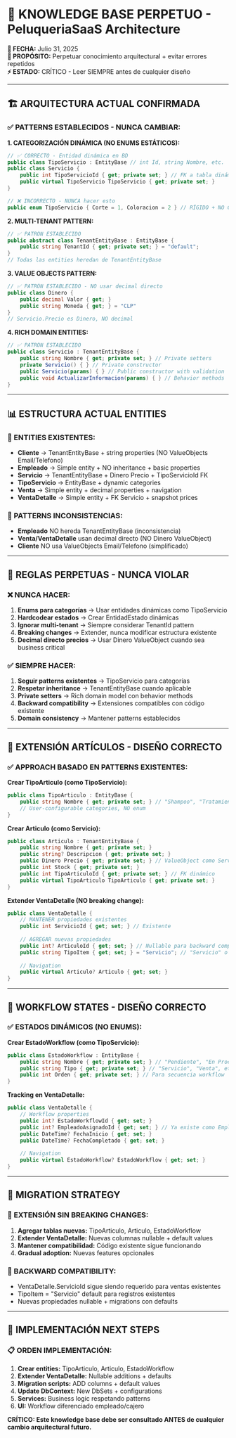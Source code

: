# 🚨 KNOWLEDGE BASE PERPETUO - PeluqueriaSaaS Architecture

**📅 FECHA:** Julio 31, 2025  
**🎯 PROPÓSITO:** Perpetuar conocimiento arquitectural + evitar errores repetidos  
**⚡ ESTADO:** CRÍTICO - Leer SIEMPRE antes de cualquier diseño  

---

## 🏗️ ARQUITECTURA ACTUAL CONFIRMADA

### **✅ PATTERNS ESTABLECIDOS - NUNCA CAMBIAR:**

**1. CATEGORIZACIÓN DINÁMICA (NO ENUMS ESTÁTICOS):**
```csharp
// ✅ CORRECTO - Entidad dinámica en BD
public class TipoServicio : EntityBase // int Id, string Nombre, etc.
public class Servicio { 
    public int TipoServicioId { get; private set; } // FK a tabla dinámica
    public virtual TipoServicio TipoServicio { get; private set; }
}

// ❌ INCORRECTO - NUNCA hacer esto
public enum TipoServicio { Corte = 1, Coloracion = 2 } // RÍGIDO + NO CONFIGURABLE
```

**2. MULTI-TENANT PATTERN:**
```csharp
// ✅ PATRÓN ESTABLECIDO
public abstract class TenantEntityBase : EntityBase {
    public string TenantId { get; private set; } = "default";
}
// Todas las entities heredan de TenantEntityBase
```

**3. VALUE OBJECTS PATTERN:**
```csharp
// ✅ PATRÓN ESTABLECIDO - NO usar decimal directo
public class Dinero { 
    public decimal Valor { get; }
    public string Moneda { get; } = "CLP"
}
// Servicio.Precio es Dinero, NO decimal
```

**4. RICH DOMAIN ENTITIES:**
```csharp
// ✅ PATRÓN ESTABLECIDO
public class Servicio : TenantEntityBase {
    public string Nombre { get; private set; } // Private setters
    private Servicio() { } // Private constructor
    public Servicio(params) { } // Public constructor with validation
    public void ActualizarInformacion(params) { } // Behavior methods
}
```

---

## 📊 ESTRUCTURA ACTUAL ENTITIES

### **🎯 ENTITIES EXISTENTES:**
- **Cliente** → TenantEntityBase + string properties (NO ValueObjects Email/Telefono)
- **Empleado** → Simple entity + NO inheritance + basic properties
- **Servicio** → TenantEntityBase + Dinero Precio + TipoServicioId FK
- **TipoServicio** → EntityBase + dynamic categories
- **Venta** → Simple entity + decimal properties + navigation
- **VentaDetalle** → Simple entity + FK Servicio + snapshot prices

### **🔄 PATTERNS INCONSISTENCIAS:**
- **Empleado** NO hereda TenantEntityBase (inconsistencia)
- **Venta/VentaDetalle** usan decimal directo (NO Dinero ValueObject)
- **Cliente** NO usa ValueObjects Email/Telefono (simplificado)

---

## 🚨 REGLAS PERPETUAS - NUNCA VIOLAR

### **❌ NUNCA HACER:**
1. **Enums para categorías** → Usar entidades dinámicas como TipoServicio
2. **Hardcodear estados** → Crear EntidadEstado dinámicas
3. **Ignorar multi-tenant** → Siempre considerar TenantId pattern
4. **Breaking changes** → Extender, nunca modificar estructura existente
5. **Decimal directo precios** → Usar Dinero ValueObject cuando sea business critical

### **✅ SIEMPRE HACER:**
1. **Seguir patterns existentes** → TipoServicio para categorías
2. **Respetar inheritance** → TenantEntityBase cuando aplicable  
3. **Private setters** → Rich domain model con behavior methods
4. **Backward compatibility** → Extensiones compatibles con código existente
5. **Domain consistency** → Mantener patterns establecidos

---

## 🎯 EXTENSIÓN ARTÍCULOS - DISEÑO CORRECTO

### **✅ APPROACH BASADO EN PATTERNS EXISTENTES:**

**Crear TipoArticulo (como TipoServicio):**
```csharp
public class TipoArticulo : EntityBase {
    public string Nombre { get; private set; } // "Shampoo", "Tratamiento", etc.
    // User-configurable categories, NO enum
}
```

**Crear Articulo (como Servicio):**
```csharp
public class Articulo : TenantEntityBase {
    public string Nombre { get; private set; }
    public string? Descripcion { get; private set; }
    public Dinero Precio { get; private set; } // ValueObject como Servicio
    public int Stock { get; private set; }
    public int TipoArticuloId { get; private set; } // FK dinámico
    public virtual TipoArticulo TipoArticulo { get; private set; }
}
```

**Extender VentaDetalle (NO breaking change):**
```csharp
public class VentaDetalle {
    // MANTENER propiedades existentes
    public int ServicioId { get; set; } // Existente
    
    // AGREGAR nuevas propiedades
    public int? ArticuloId { get; set; } // Nullable para backward compatibility
    public string TipoItem { get; set; } = "Servicio"; // "Servicio" o "Articulo"
    
    // Navigation
    public virtual Articulo? Articulo { get; set; }
}
```

---

## 🔧 WORKFLOW STATES - DISEÑO CORRECTO

### **✅ ESTADOS DINÁMICOS (NO ENUMS):**

**Crear EstadoWorkflow (como TipoServicio):**
```csharp
public class EstadoWorkflow : EntityBase {
    public string Nombre { get; private set; } // "Pendiente", "En Proceso", etc.
    public string Tipo { get; private set; } // "Servicio", "Venta", etc.
    public int Orden { get; private set; } // Para secuencia workflow
}
```

**Tracking en VentaDetalle:**
```csharp
public class VentaDetalle {
    // Workflow properties
    public int? EstadoWorkflowId { get; set; }
    public int? EmpleadoAsignadoId { get; set; } // Ya existe como EmpleadoServicioId
    public DateTime? FechaInicio { get; set; }
    public DateTime? FechaCompletado { get; set; }
    
    // Navigation
    public virtual EstadoWorkflow? EstadoWorkflow { get; set; }
}
```

---

## 💾 MIGRATION STRATEGY

### **🎯 EXTENSIÓN SIN BREAKING CHANGES:**
1. **Agregar tablas nuevas:** TipoArticulo, Articulo, EstadoWorkflow
2. **Extender VentaDetalle:** Nuevas columnas nullable + default values
3. **Mantener compatibilidad:** Código existente sigue funcionando
4. **Gradual adoption:** Nuevas features opcionales

### **🔄 BACKWARD COMPATIBILITY:**
- VentaDetalle.ServicioId sigue siendo requerido para ventas existentes
- TipoItem = "Servicio" default para registros existentes
- Nuevas propiedades nullable + migrations con defaults

---

## 🚨 IMPLEMENTACIÓN NEXT STEPS

### **📋 ORDEN IMPLEMENTACIÓN:**
1. **Crear entities:** TipoArticulo, Articulo, EstadoWorkflow
2. **Extender VentaDetalle:** Nullable additions + defaults
3. **Migration scripts:** ADD columns + default values
4. **Update DbContext:** New DbSets + configurations
5. **Services:** Business logic respetando patterns
6. **UI:** Workflow diferenciado empleado/cajero

**CRÍTICO: Este knowledge base debe ser consultado ANTES de cualquier cambio arquitectural futuro.**